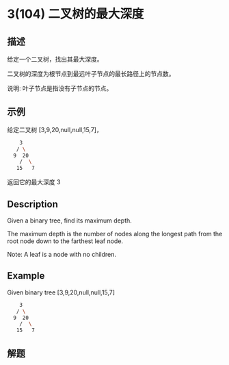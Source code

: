 # 3(104) 二叉树的最大深度
## 描述
给定一个二叉树，找出其最大深度。

二叉树的深度为根节点到最远叶子节点的最长路径上的节点数。

说明: 叶子节点是指没有子节点的节点。
## 示例
给定二叉树 [3,9,20,null,null,15,7]，
```bash
    3
   / \
  9  20
    /  \
   15   7
``` 
返回它的最大深度 3 

## Description
Given a binary tree, find its maximum depth.

The maximum depth is the number of nodes along the longest path from the root node down to the farthest leaf node.

Note: A leaf is a node with no children.

## Example
Given binary tree [3,9,20,null,null,15,7]
```bash
    3
   / \
  9  20
    /  \
   15   7
```

## 解题
```bash

```